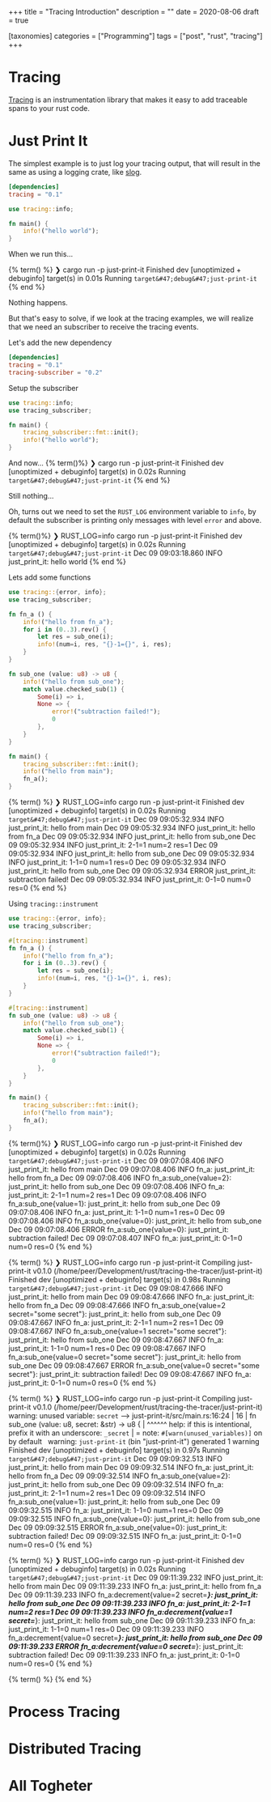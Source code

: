 +++
title = "Tracing Introduction"
description = ""
date = 2020-08-06
draft = true

[taxonomies]
categories = ["Programming"]
tags = ["post", "rust", "tracing"]
+++

# Tracing
[Tracing](https://github.com/tokio-rs/tracing) is an instrumentation library
that makes it easy to add traceable spans to your rust code.

# Just Print It
The simplest example is to just log your tracing output, that will result in
the same as using a logging crate, like [slog](https://github.com/slog-rs/slog).

```toml
[dependencies]
tracing = "0.1"
```

```rust
use tracing::info;

fn main() {
    info!("hello world");
}
```
When we run this...

{% term() %}
<span class="term-fgx76">❯</span> cargo run -p just-print-it
<span class="term-fg32 term-fg1">    Finished</span> dev [unoptimized + debuginfo] target(s) in 0.01s
<span class="term-fg32 term-fg1">     Running</span> `target&#47;debug&#47;just-print-it`
{% end %}

Nothing happens.

But that's easy to solve, if we look at the tracing examples, we will realize
that we need an subscriber to receive the tracing events.

Let's add the new dependency
```toml
[dependencies]
tracing = "0.1"
tracing-subscriber = "0.2"
```

Setup the subscriber
```rust
use tracing::info;
use tracing_subscriber;

fn main() {
    tracing_subscriber::fmt::init();
    info!("hello world");
}
```

And now...
{% term()%}
<span class="term-fgx76">❯</span> cargo run -p just-print-it
<span class="term-fg32 term-fg1">    Finished</span> dev [unoptimized + debuginfo] target(s) in 0.02s
<span class="term-fg32 term-fg1">     Running</span> `target&#47;debug&#47;just-print-it`
{% end %}

Still nothing...

Oh, turns out we need to set the `RUST_LOG` environment variable to `info`, by
default the subscriber is printing only messages with level `error` and above.

{% term()%}
<span class="term-fgx76">❯</span> RUST_LOG=info cargo run -p just-print-it
<span class="term-fg32 term-fg1">    Finished</span> dev [unoptimized + debuginfo] target(s) in 0.02s
<span class="term-fg32 term-fg1">     Running</span> `target&#47;debug&#47;just-print-it`
<span class="term-fg2">Dec 09 09:03:18.860</span> <span class="term-fg32"> INFO</span> just_print_it: hello world
{% end %}

Lets add some functions
```rust
use tracing::{error, info};
use tracing_subscriber;

fn fn_a () {
    info!("hello from fn_a");
    for i in (0..3).rev() {
        let res = sub_one(i);
        info!(num=i, res, "{}-1={}", i, res);
    }
}

fn sub_one (value: u8) -> u8 {
    info!("hello from sub_one");
    match value.checked_sub(1) {
        Some(i) => i,
        None => {
            error!("subtraction failed!");
            0
        },
    }
}

fn main() {
    tracing_subscriber::fmt::init();
    info!("hello from main");
    fn_a();
}
```

{% term() %}
<span class="term-fgx76">❯</span> RUST_LOG=info cargo run -p just-print-it
<span class="term-fg32 term-fg1">    Finished</span> dev [unoptimized + debuginfo] target(s) in 0.02s
<span class="term-fg32 term-fg1">     Running</span> `target&#47;debug&#47;just-print-it`
<span class="term-fg2">Dec 09 09:05:32.934</span> <span class="term-fg32"> INFO</span> just_print_it: hello from main
<span class="term-fg2">Dec 09 09:05:32.934</span> <span class="term-fg32"> INFO</span> just_print_it: hello from fn_a
<span class="term-fg2">Dec 09 09:05:32.934</span> <span class="term-fg32"> INFO</span> just_print_it: hello from sub_one
<span class="term-fg2">Dec 09 09:05:32.934</span> <span class="term-fg32"> INFO</span> just_print_it: 2-1=1 num=2 res=1
<span class="term-fg2">Dec 09 09:05:32.934</span> <span class="term-fg32"> INFO</span> just_print_it: hello from sub_one
<span class="term-fg2">Dec 09 09:05:32.934</span> <span class="term-fg32"> INFO</span> just_print_it: 1-1=0 num=1 res=0
<span class="term-fg2">Dec 09 09:05:32.934</span> <span class="term-fg32"> INFO</span> just_print_it: hello from sub_one
<span class="term-fg2">Dec 09 09:05:32.934</span> <span class="term-fg31">ERROR</span> just_print_it: subtraction failed!
<span class="term-fg2">Dec 09 09:05:32.934</span> <span class="term-fg32"> INFO</span> just_print_it: 0-1=0 num=0 res=0
{% end %}

Using `tracing::instrument`

```rust
use tracing::{error, info};
use tracing_subscriber;

#[tracing::instrument]
fn fn_a () {
    info!("hello from fn_a");
    for i in (0..3).rev() {
        let res = sub_one(i);
        info!(num=i, res, "{}-1={}", i, res);
    }
}

#[tracing::instrument]
fn sub_one (value: u8) -> u8 {
    info!("hello from sub_one");
    match value.checked_sub(1) {
        Some(i) => i,
        None => {
            error!("subtraction failed!");
            0
        },
    }
}

fn main() {
    tracing_subscriber::fmt::init();
    info!("hello from main");
    fn_a();
}
```

{% term()%}
<span class="term-fgx76">❯</span> RUST_LOG=info cargo run -p just-print-it
<span class="term-fg32 term-fg1">    Finished</span> dev [unoptimized + debuginfo] target(s) in 0.02s
<span class="term-fg32 term-fg1">     Running</span> `target&#47;debug&#47;just-print-it`
<span class="term-fg2">Dec 09 09:07:08.406</span> <span class="term-fg32"> INFO</span> just_print_it: hello from main
<span class="term-fg2">Dec 09 09:07:08.406</span> <span class="term-fg32"> INFO</span> <span class="term-fg1">fn_a</span>: just_print_it: hello from fn_a
<span class="term-fg2">Dec 09 09:07:08.406</span> <span class="term-fg32"> INFO</span> <span class="term-fg1">fn_a</span>:<span class="term-fg1">sub_one{</span>value=2<span class="term-fg1">}</span>: just_print_it: hello from sub_one
<span class="term-fg2">Dec 09 09:07:08.406</span> <span class="term-fg32"> INFO</span> <span class="term-fg1">fn_a</span>: just_print_it: 2-1=1 num=2 res=1
<span class="term-fg2">Dec 09 09:07:08.406</span> <span class="term-fg32"> INFO</span> <span class="term-fg1">fn_a</span>:<span class="term-fg1">sub_one{</span>value=1<span class="term-fg1">}</span>: just_print_it: hello from sub_one
<span class="term-fg2">Dec 09 09:07:08.406</span> <span class="term-fg32"> INFO</span> <span class="term-fg1">fn_a</span>: just_print_it: 1-1=0 num=1 res=0
<span class="term-fg2">Dec 09 09:07:08.406</span> <span class="term-fg32"> INFO</span> <span class="term-fg1">fn_a</span>:<span class="term-fg1">sub_one{</span>value=0<span class="term-fg1">}</span>: just_print_it: hello from sub_one
<span class="term-fg2">Dec 09 09:07:08.406</span> <span class="term-fg31">ERROR</span> <span class="term-fg1">fn_a</span>:<span class="term-fg1">sub_one{</span>value=0<span class="term-fg1">}</span>: just_print_it: subtraction failed!
<span class="term-fg2">Dec 09 09:07:08.407</span> <span class="term-fg32"> INFO</span> <span class="term-fg1">fn_a</span>: just_print_it: 0-1=0 num=0 res=0
{% end %}

{% term() %}
<span class="term-fgx76">❯</span> RUST_LOG=info cargo run -p just-print-it
<span class="term-fg32 term-fg1">   Compiling</span> just-print-it v0.1.0 (&#47;home&#47;peer&#47;Development&#47;rust&#47;tracing-the-tracer&#47;just-print-it)
<span class="term-fg32 term-fg1">    Finished</span> dev [unoptimized + debuginfo] target(s) in 0.98s
<span class="term-fg32 term-fg1">     Running</span> `target&#47;debug&#47;just-print-it`
<span class="term-fg2">Dec 09 09:08:47.666</span> <span class="term-fg32"> INFO</span> just_print_it: hello from main
<span class="term-fg2">Dec 09 09:08:47.666</span> <span class="term-fg32"> INFO</span> <span class="term-fg1">fn_a</span>: just_print_it: hello from fn_a
<span class="term-fg2">Dec 09 09:08:47.666</span> <span class="term-fg32"> INFO</span> <span class="term-fg1">fn_a</span>:<span class="term-fg1">sub_one{</span>value=2 secret=&quot;some secret&quot;<span class="term-fg1">}</span>: just_print_it: hello from sub_one
<span class="term-fg2">Dec 09 09:08:47.667</span> <span class="term-fg32"> INFO</span> <span class="term-fg1">fn_a</span>: just_print_it: 2-1=1 num=2 res=1
<span class="term-fg2">Dec 09 09:08:47.667</span> <span class="term-fg32"> INFO</span> <span class="term-fg1">fn_a</span>:<span class="term-fg1">sub_one{</span>value=1 secret=&quot;some secret&quot;<span class="term-fg1">}</span>: just_print_it: hello from sub_one
<span class="term-fg2">Dec 09 09:08:47.667</span> <span class="term-fg32"> INFO</span> <span class="term-fg1">fn_a</span>: just_print_it: 1-1=0 num=1 res=0
<span class="term-fg2">Dec 09 09:08:47.667</span> <span class="term-fg32"> INFO</span> <span class="term-fg1">fn_a</span>:<span class="term-fg1">sub_one{</span>value=0 secret=&quot;some secret&quot;<span class="term-fg1">}</span>: just_print_it: hello from sub_one
<span class="term-fg2">Dec 09 09:08:47.667</span> <span class="term-fg31">ERROR</span> <span class="term-fg1">fn_a</span>:<span class="term-fg1">sub_one{</span>value=0 secret=&quot;some secret&quot;<span class="term-fg1">}</span>: just_print_it: subtraction failed!
<span class="term-fg2">Dec 09 09:08:47.667</span> <span class="term-fg32"> INFO</span> <span class="term-fg1">fn_a</span>: just_print_it: 0-1=0 num=0 res=0
{% end %}

{% term() %}
<span class="term-fgx76">❯</span> RUST_LOG=info cargo run -p just-print-it
<span class="term-fg32 term-fg1">   Compiling</span> just-print-it v0.1.0 (&#47;home&#47;peer&#47;Development&#47;rust&#47;tracing-the-tracer&#47;just-print-it)
<span class="term-fg33 term-fg1">warning</span><span class="term-fg1">: unused variable: `secret`</span>
  <span class="term-fgx12 term-fg1">--&gt; </span>just-print-it&#47;src&#47;main.rs:16:24
   <span class="term-fgx12 term-fg1">|</span>
<span class="term-fgx12 term-fg1">16</span> <span class="term-fgx12 term-fg1">| </span>fn sub_one (value: u8, secret: &amp;str) -&gt; u8 {
   <span class="term-fgx12 term-fg1">| </span>                       <span class="term-fg33 term-fg1">^^^^^^</span> <span class="term-fg33 term-fg1">help: if this is intentional, prefix it with an underscore: `_secret`</span>
   <span class="term-fgx12 term-fg1">|</span>
   <span class="term-fgx12 term-fg1">= </span><span class="term-fg1">note</span>: `#[warn(unused_variables)]` on by default
&nbsp;
<span class="term-fg33 term-fg1">warning</span><span class="term-fg1">:</span> `just-print-it` (bin &quot;just-print-it&quot;) generated 1 warning
<span class="term-fg32 term-fg1">    Finished</span> dev [unoptimized + debuginfo] target(s) in 0.97s
<span class="term-fg32 term-fg1">     Running</span> `target&#47;debug&#47;just-print-it`
<span class="term-fg2">Dec 09 09:09:32.513</span> <span class="term-fg32"> INFO</span> just_print_it: hello from main
<span class="term-fg2">Dec 09 09:09:32.514</span> <span class="term-fg32"> INFO</span> <span class="term-fg1">fn_a</span>: just_print_it: hello from fn_a
<span class="term-fg2">Dec 09 09:09:32.514</span> <span class="term-fg32"> INFO</span> <span class="term-fg1">fn_a</span>:<span class="term-fg1">sub_one{</span>value=2<span class="term-fg1">}</span>: just_print_it: hello from sub_one
<span class="term-fg2">Dec 09 09:09:32.514</span> <span class="term-fg32"> INFO</span> <span class="term-fg1">fn_a</span>: just_print_it: 2-1=1 num=2 res=1
<span class="term-fg2">Dec 09 09:09:32.514</span> <span class="term-fg32"> INFO</span> <span class="term-fg1">fn_a</span>:<span class="term-fg1">sub_one{</span>value=1<span class="term-fg1">}</span>: just_print_it: hello from sub_one
<span class="term-fg2">Dec 09 09:09:32.515</span> <span class="term-fg32"> INFO</span> <span class="term-fg1">fn_a</span>: just_print_it: 1-1=0 num=1 res=0
<span class="term-fg2">Dec 09 09:09:32.515</span> <span class="term-fg32"> INFO</span> <span class="term-fg1">fn_a</span>:<span class="term-fg1">sub_one{</span>value=0<span class="term-fg1">}</span>: just_print_it: hello from sub_one
<span class="term-fg2">Dec 09 09:09:32.515</span> <span class="term-fg31">ERROR</span> <span class="term-fg1">fn_a</span>:<span class="term-fg1">sub_one{</span>value=0<span class="term-fg1">}</span>: just_print_it: subtraction failed!
<span class="term-fg2">Dec 09 09:09:32.515</span> <span class="term-fg32"> INFO</span> <span class="term-fg1">fn_a</span>: just_print_it: 0-1=0 num=0 res=0
{% end %}

{% term() %}
<span class="term-fgx76">❯</span> RUST_LOG=info cargo run -p just-print-it
<span class="term-fg32 term-fg1">    Finished</span> dev [unoptimized + debuginfo] target(s) in 0.02s
<span class="term-fg32 term-fg1">     Running</span> `target&#47;debug&#47;just-print-it`
<span class="term-fg2">Dec 09 09:11:39.232</span> <span class="term-fg32"> INFO</span> just_print_it: hello from main
<span class="term-fg2">Dec 09 09:11:39.233</span> <span class="term-fg32"> INFO</span> <span class="term-fg1">fn_a</span>: just_print_it: hello from fn_a
<span class="term-fg2">Dec 09 09:11:39.233</span> <span class="term-fg32"> INFO</span> <span class="term-fg1">fn_a</span>:<span class="term-fg1">decrement{</span>value=2 secret=*******<span class="term-fg1">}</span>: just_print_it: hello from sub_one
<span class="term-fg2">Dec 09 09:11:39.233</span> <span class="term-fg32"> INFO</span> <span class="term-fg1">fn_a</span>: just_print_it: 2-1=1 num=2 res=1
<span class="term-fg2">Dec 09 09:11:39.233</span> <span class="term-fg32"> INFO</span> <span class="term-fg1">fn_a</span>:<span class="term-fg1">decrement{</span>value=1 secret=*******<span class="term-fg1">}</span>: just_print_it: hello from sub_one
<span class="term-fg2">Dec 09 09:11:39.233</span> <span class="term-fg32"> INFO</span> <span class="term-fg1">fn_a</span>: just_print_it: 1-1=0 num=1 res=0
<span class="term-fg2">Dec 09 09:11:39.233</span> <span class="term-fg32"> INFO</span> <span class="term-fg1">fn_a</span>:<span class="term-fg1">decrement{</span>value=0 secret=*******<span class="term-fg1">}</span>: just_print_it: hello from sub_one
<span class="term-fg2">Dec 09 09:11:39.233</span> <span class="term-fg31">ERROR</span> <span class="term-fg1">fn_a</span>:<span class="term-fg1">decrement{</span>value=0 secret=*******<span class="term-fg1">}</span>: just_print_it: subtraction failed!
<span class="term-fg2">Dec 09 09:11:39.233</span> <span class="term-fg32"> INFO</span> <span class="term-fg1">fn_a</span>: just_print_it: 0-1=0 num=0 res=0
{% end %}

{% term() %}
{% end %}
# Process Tracing
# Distributed Tracing
# All Togheter
